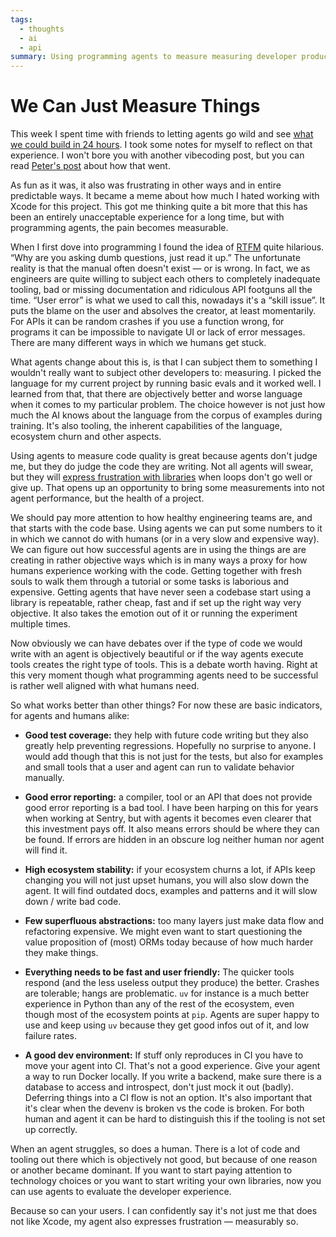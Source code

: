 ```yaml
---
tags:
  - thoughts
  - ai
  - api
summary: Using programming agents to measure measuring developer productivity.
---
```


# We Can Just Measure Things

This week I spent time with friends to letting agents go wild
and see [what we could build in 24 hours](https://vibetunnel.sh/).  I
took some notes for myself to reflect on that experience.  I won't bore
you with another vibecoding post, but you can read [Peter's post](https://steipete.me/posts/2025/vibetunnel-turn-any-browser-into-your-mac-terminal)
about how that went.

As fun as it was, it also was frustrating in other ways and in entire
predictable ways.  It became a meme about how much I hated working with
Xcode for this project.  This got me thinking quite a bit more that this
has been an entirely unacceptable experience for a long time, but with
programming agents, the pain becomes measurable.

When I first dove into programming I found the idea of [RTFM](https://en.wikipedia.org/wiki/RTFM) quite hilarious.  “Why are you
asking dumb questions, just read it up.”  The unfortunate reality is that
the manual often doesn't exist — or is wrong.  In fact, we as engineers
are quite willing to subject each others to completely inadequate tooling,
bad or missing documentation and ridiculous API footguns all the time.
“User error” is what we used to call this, nowadays it's a “skill issue”.
It puts the blame on the user and absolves the creator, at least
momentarily.  For APIs it can be random crashes if you use a function
wrong, for programs it can be impossible to navigate UI or lack of error
messages.  There are many different ways in which we humans get stuck.

What agents change about this is, is that I can subject them to something
I wouldn't really want to subject other developers to: measuring.  I
picked the language for my current project by running basic evals and it
worked well.  I learned from that, that there are objectively better and
worse language when it comes to my particular problem.  The choice however
is not just how much the AI knows about the language from the corpus of
examples during training.  It's also tooling, the inherent capabilities
of the language, ecosystem churn and other aspects.

Using agents to measure code quality is great because agents don't judge
me, but they do judge the code they are writing.  Not all agents will
swear, but they will [express frustration with libraries](https://x.com/ankrgyl/status/1934415308800053485) when loops don't go
well or give up.  That opens up an opportunity to bring some measurements
into not agent performance, but the health of a project.

We should pay more attention to how healthy engineering teams are, and
that starts with the code base.  Using agents we can put some numbers to
it in which we cannot do with humans (or in a very slow and expensive
way).  We can figure out how successful agents are in using the things are
are creating in rather objective ways which is in many ways a proxy for
how humans experience working with the code.  Getting together with fresh
souls to walk them through a tutorial or some tasks is laborious and
expensive.  Getting agents that have never seen a codebase start using a
library is repeatable, rather cheap, fast and if set up the right way very
objective.  It also takes the emotion out of it or running the experiment
multiple times.

Now obviously we can have debates over if the type of code we would write
with an agent is objectively beautiful or if the way agents execute tools
creates the right type of tools.  This is a debate worth having.  Right at
this very moment though what programming agents need to be successful is
rather well aligned with what humans need.

So what works better than other things?  For now these are basic
indicators, for agents and humans alike:

- **Good test coverage:** they help with future code writing but they also
greatly help preventing regressions.  Hopefully no surprise to anyone.
I would add though that this is not just for the tests, but also for
examples and small tools that a user and agent can run to validate
behavior manually.

- **Good error reporting:** a compiler, tool or an API that does not
provide good error reporting is a bad tool.  I have been harping on this
for years when working at Sentry, but with agents it becomes even
clearer that this investment pays off.  It also means errors should be
where they can be found.  If errors are hidden in an obscure log neither
human nor agent will find it.

- **High ecosystem stability:** if your ecosystem churns a lot, if APIs keep
changing you will not just upset humans, you will also slow down the
agent.  It will find outdated docs, examples and patterns and it will
slow down / write bad code.

- **Few superfluous abstractions:** too many layers just make data flow and
refactoring expensive.  We might even want to start questioning the
value proposition of (most) ORMs today because of how much harder they
make things.

- **Everything needs to be fast and user friendly:** The quicker tools
respond (and the less useless output they produce) the better.
Crashes are tolerable; hangs are problematic.  `uv` for instance is a
much better experience in Python than any of the rest of the ecosystem,
even though most of the ecosystem points at `pip`.  Agents are super
happy to use and keep using `uv` because they get good infos out of it,
and low failure rates.

- **A good dev environment:** If stuff only reproduces in CI you have to move
your agent into CI.  That's not a good experience.  Give your agent a
way to run Docker locally.  If you write a backend, make sure there is a
database to access and introspect, don't just mock it out (badly).
Deferring things into a CI flow is not an option.  It's also important
that it's clear when the devenv is broken vs the code is broken.  For
both human and agent it can be hard to distinguish this if the tooling
is not set up correctly.

When an agent struggles, so does a human.  There is a lot of code and
tooling out there which is objectively not good, but because of one reason
or another became dominant.  If you want to start paying attention to
technology choices or you want to start writing your own libraries, now
you can use agents to evaluate the developer experience.

Because so can your users.  I can confidently say it's not just me that
does not like Xcode, my agent also expresses frustration — measurably so.
